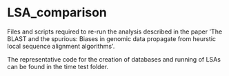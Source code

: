 # LSA_comparison
Files and scripts required to re-run the analysis described in the paper 'The BLAST and the spurious: Biases in genomic data propagate from heurstic local sequence alignment algorithms'.



The representative code for the creation of databases and running of LSAs can be found in the time test folder.
